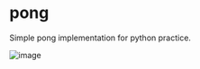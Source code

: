 # pong
Simple pong implementation for python practice.

![image](https://user-images.githubusercontent.com/34311263/114280557-bd9a1980-9a31-11eb-925f-fa09d7c64e7e.png)
